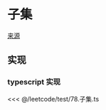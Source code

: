 # 子集
[来源](https://leetcode.cn/problems/subsets/)

## 实现

### typescript 实现

<<< @/leetcode/test/78.子集.ts

